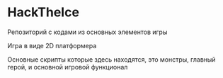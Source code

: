 # HackTheIce
Репозиторий с кодами из основных элементов игры

Игра в виде 2D платформера

Основные скрипты которые здесь находятся, это монстры, главный герой, и основной игровой функционал
